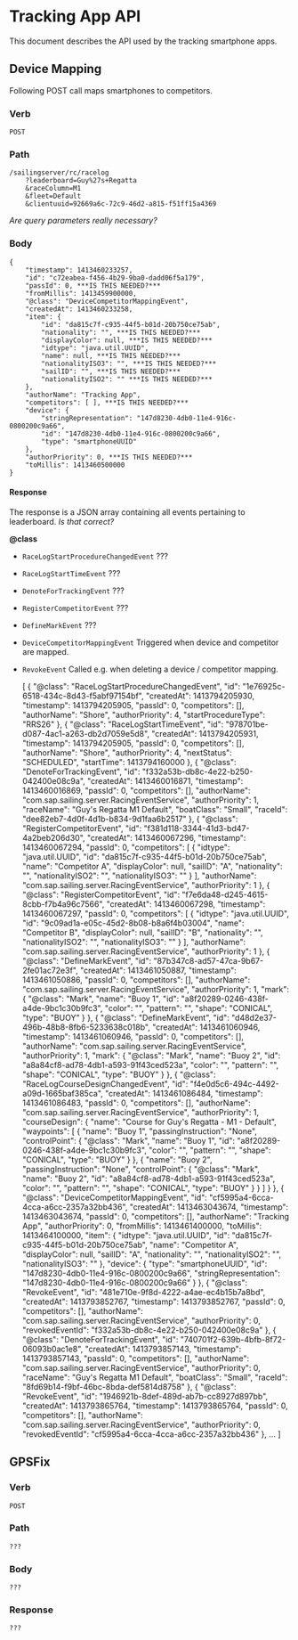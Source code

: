 # Tracking App API
This document describes the API used by the tracking smartphone apps.

## Device Mapping
Following POST call maps smartphones to competitors.

### Verb

    POST

### Path

    /sailingserver/rc/racelog
        ?leaderboard=Guy%27s+Regatta
        &raceColumn=M1
        &fleet=Default
        &clientuuid=92669a6c-72c9-46d2-a815-f51ff15a4369

_Are query parameters really necessary?_

### Body

    {
        "timestamp": 1413460233257,
        "id": "c72eabea-f456-4b29-9ba0-dadd06f5a179",
        "passId": 0, ***IS THIS NEEDED?***
        "fromMillis": 1413459900000,
        "@class": "DeviceCompetitorMappingEvent",
        "createdAt": 1413460233258,
        "item": {
            "id": "da815c7f-c935-44f5-b01d-20b750ce75ab",
            "nationality": "", ***IS THIS NEEDED?***
            "displayColor": null, ***IS THIS NEEDED?***
            "idtype": "java.util.UUID",
            "name": null, ***IS THIS NEEDED?***
            "nationalityISO3": "", ***IS THIS NEEDED?***
            "sailID": "", ***IS THIS NEEDED?***
            "nationalityISO2": "" ***IS THIS NEEDED?***
        },
        "authorName": "Tracking App",
        "competitors": [ ], ***IS THIS NEEDED?***
        "device": {
            "stringRepresentation": "147d8230-4db0-11e4-916c-0800200c9a66",
            "id": "147d8230-4db0-11e4-916c-0800200c9a66",
            "type": "smartphoneUUID"
        },
        "authorPriority": 0, ***IS THIS NEEDED?***
        "toMillis": 1413460500000
    }

#### Response

The response is a JSON array containing all events pertaining to leaderboard.
_Is that correct?_

**@class**

* `RaceLogStartProcedureChangedEvent` ???

* `RaceLogStartTimeEvent` ???

* `DenoteForTrackingEvent` ???

* `RegisterCompetitorEvent` ???

* `DefineMarkEvent` ???

* `DeviceCompetitorMappingEvent` Triggered when device and competitor are mapped.

* `RevokeEvent` Called e.g. when deleting a device / competitor mapping.


    [
        {
            "@class": "RaceLogStartProcedureChangedEvent",
            "id": "1e76925c-6518-434c-8d43-f5abf97154bf",
            "createdAt": 1413794205930,
            "timestamp": 1413794205905,
            "passId": 0,
            "competitors": [],
            "authorName": "Shore",
            "authorPriority": 4,
            "startProcedureType": "RRS26"
        },
        {
            "@class": "RaceLogStartTimeEvent",
            "id": "978701be-d087-4ac1-a263-db2d7059e5d8",
            "createdAt": 1413794205931,
            "timestamp": 1413794205905,
            "passId": 0,
            "competitors": [],
            "authorName": "Shore",
            "authorPriority": 4,
            "nextStatus": "SCHEDULED",
            "startTime": 1413794160000
        },
        {
            "@class": "DenoteForTrackingEvent",
            "id": "f332a53b-db8c-4e22-b250-042400e08c9a",
            "createdAt": 1413460016871,
            "timestamp": 1413460016869,
            "passId": 0,
            "competitors": [],
            "authorName": "com.sap.sailing.server.RacingEventService",
            "authorPriority": 1,
            "raceName": "Guy's Regatta M1 Default",
            "boatClass": "Small",
            "raceId": "dee82eb7-4d0f-4d1b-b834-9d1faa6b2517"
        },
        {
            "@class": "RegisterCompetitorEvent",
            "id": "f381d118-3344-41d3-bd47-4a2beb206d30",
            "createdAt": 1413460067296,
            "timestamp": 1413460067294,
            "passId": 0,
            "competitors": [
                {
                    "idtype": "java.util.UUID",
                    "id": "da815c7f-c935-44f5-b01d-20b750ce75ab",
                    "name": "Competitor A",
                    "displayColor": null,
                    "sailID": "A",
                    "nationality": "",
                    "nationalityISO2": "",
                    "nationalityISO3": ""
                }
            ],
            "authorName": "com.sap.sailing.server.RacingEventService",
            "authorPriority": 1
        },
        {
            "@class": "RegisterCompetitorEvent",
            "id": "f7e6da48-d245-4615-8cbb-f7b4a96c7566",
            "createdAt": 1413460067298,
            "timestamp": 1413460067297,
            "passId": 0,
            "competitors": [
                {
                    "idtype": "java.util.UUID",
                    "id": "9c09ad1a-e05c-45d2-8b08-b8a6f4b03004",
                    "name": "Competitor B",
                    "displayColor": null,
                    "sailID": "B",
                    "nationality": "",
                    "nationalityISO2": "",
                    "nationalityISO3": ""
                }
            ],
            "authorName": "com.sap.sailing.server.RacingEventService",
            "authorPriority": 1
        },
        {
            "@class": "DefineMarkEvent",
            "id": "87b347c8-ad57-47ca-9b67-2fe01ac72e3f",
            "createdAt": 1413461050887,
            "timestamp": 1413461050886,
            "passId": 0,
            "competitors": [],
            "authorName": "com.sap.sailing.server.RacingEventService",
            "authorPriority": 1,
            "mark": {
                "@class": "Mark",
                "name": "Buoy 1",
                "id": "a8f20289-0246-438f-a4de-9bc1c30b9fc3",
                "color": "",
                "pattern": "",
                "shape": "CONICAL",
                "type": "BUOY"
            }
        },
        {
            "@class": "DefineMarkEvent",
            "id": "d48d2e37-496b-48b8-8fb6-5233638c018b",
            "createdAt": 1413461060946,
            "timestamp": 1413461060946,
            "passId": 0,
            "competitors": [],
            "authorName": "com.sap.sailing.server.RacingEventService",
            "authorPriority": 1,
            "mark": {
                "@class": "Mark",
                "name": "Buoy 2",
                "id": "a8a84cf8-ad78-4db1-a593-91f43ced523a",
                "color": "",
                "pattern": "",
                "shape": "CONICAL",
                "type": "BUOY"
            }
        },
        {
            "@class": "RaceLogCourseDesignChangedEvent",
            "id": "f4e0d5c6-494c-4492-a09d-1665baf385ca",
            "createdAt": 1413461086484,
            "timestamp": 1413461086483,
            "passId": 0,
            "competitors": [],
            "authorName": "com.sap.sailing.server.RacingEventService",
            "authorPriority": 1,
            "courseDesign": {
                "name": "Course for Guy's Regatta - M1 - Default",
                "waypoints": [
                    {
                        "name": "Buoy 1",
                        "passingInstruction": "None",
                        "controlPoint": {
                            "@class": "Mark",
                            "name": "Buoy 1",
                            "id": "a8f20289-0246-438f-a4de-9bc1c30b9fc3",
                            "color": "",
                            "pattern": "",
                            "shape": "CONICAL",
                            "type": "BUOY"
                        }
                    },
                    {
                        "name": "Buoy 2",
                        "passingInstruction": "None",
                        "controlPoint": {
                            "@class": "Mark",
                            "name": "Buoy 2",
                            "id": "a8a84cf8-ad78-4db1-a593-91f43ced523a",
                            "color": "",
                            "pattern": "",
                            "shape": "CONICAL",
                            "type": "BUOY"
                        }
                    }
                ]
            }
        },
        {
            "@class": "DeviceCompetitorMappingEvent",
            "id": "cf5995a4-6cca-4cca-a6cc-2357a32bb436",
            "createdAt": 1413463043674,
            "timestamp": 1413463043674,
            "passId": 0,
            "competitors": [],
            "authorName": "Tracking App",
            "authorPriority": 0,
            "fromMillis": 1413461400000,
            "toMillis": 1413464100000,
            "item": {
                "idtype": "java.util.UUID",
                "id": "da815c7f-c935-44f5-b01d-20b750ce75ab",
                "name": "Competitor A",
                "displayColor": null,
                "sailID": "A",
                "nationality": "",
                "nationalityISO2": "",
                "nationalityISO3": ""
            },
            "device": {
                "type": "smartphoneUUID",
                "id": "147d8230-4db0-11e4-916c-0800200c9a66",
                "stringRepresentation": "147d8230-4db0-11e4-916c-0800200c9a66"
            }
        },
        {
            "@class": "RevokeEvent",
            "id": "481e710e-9f8d-4222-a4ae-ec4b15b7a8bd",
            "createdAt": 1413793852767,
            "timestamp": 1413793852767,
            "passId": 0,
            "competitors": [],
            "authorName": "com.sap.sailing.server.RacingEventService",
            "authorPriority": 0,
            "revokedEventId": "f332a53b-db8c-4e22-b250-042400e08c9a"
        },
        {
            "@class": "DenoteForTrackingEvent",
            "id": "740701f2-639b-4bfb-8f72-06093b0ac1e8",
            "createdAt": 1413793857143,
            "timestamp": 1413793857143,
            "passId": 0,
            "competitors": [],
            "authorName": "com.sap.sailing.server.RacingEventService",
            "authorPriority": 0,
            "raceName": "Guy's Regatta M1 Default",
            "boatClass": "Small",
            "raceId": "8fd69b14-f9bf-46bc-8bda-def5814d8758"
        },
        {
            "@class": "RevokeEvent",
            "id": "1946921b-8def-489d-ab7b-cc8927d897bb",
            "createdAt": 1413793865764,
            "timestamp": 1413793865764,
            "passId": 0,
            "competitors": [],
            "authorName": "com.sap.sailing.server.RacingEventService",
            "authorPriority": 0,
            "revokedEventId": "cf5995a4-6cca-4cca-a6cc-2357a32bb436"
        },
        ...
    ]

## GPSFix

### Verb

    POST

### Path

    ???

### Body

    ???

### Response

    ???